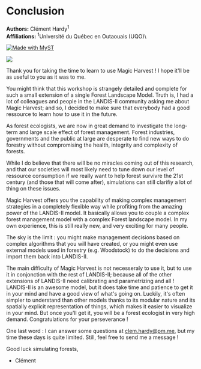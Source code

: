 # Conclusion

**Authors:** Clément Hardy<sup>1</sup> \
**Affiliations:** <sup>1</sup>Université du Québec en Outaouais (UQO)\

[![Made with MyST](https://img.shields.io/badge/made%20with-myst-orange)](https://myst.tools)

![](./images/Slide37.jpg)</br>

Thank you for taking the time to learn to use Magic Harvest ! I hope it'll be as useful to you as it was to me.

You might think that this workshop is strangely detailed and complete for such a small extension of a single Forest Landscape Model. Truth is, I had a lot of colleagues and people in the LANDIS-II community asking me about Magic Harvest; and so, I decided to make sure that everybody had a good ressource to learn how to use it in the future.

As forest ecologists, we are now in great demand to investigate the long-term and large scale effect of forest management. Forest industries, governments and the public at large are desperate to find new ways to do forestry without compromising the health, integrity and complexity of forests.

While I do believe that there will be no miracles coming out of this research, and that our societies will most likely need to tune down our level of ressource consumption if we really want to help forest survivre the 21st century (and those that will come after), simulations can still clarifiy a lot of thing on these issues.

Magic Harvest offers you the capability of making complex management strategies in a completely flexible way while profiting from the amazing power of the LANDIS-II model. It basically allows you to couple a complex forest management model with a complex Forest landscape model. In my own experience, this is still really new, and very exciting for many people.

The sky is the limit : you might make management decisions based on complex algorithms that you will have created, or you might even use external models used in forestry (e.g. Woodstock) to do the decisions and import them back into LANDIS-II.

The main difficulty of Magic Harvest is not necesseraly to use it, but to use it in conjonction with the rest of LANDIS-II; because all of the other extensions of LANDIS-II need calibrating and parametrizing and all ! LANDIS-II is an awesome model, but it does take time and patience to get it in your mind and have a good view of what's going on. Luckily, it's often simpler to understand than other models thanks to its modular nature and its spatially explicit representation of things, which makes it easier to visualize in your mind. But once you'll get it, you will be a forest ecologist in very high demand. Congratulations for your perseverance !

One last word : I can answer some questions at clem.hardy@pm.me, but my time these days is quite limited. Still, feel free to send me a message !

Good luck simulating forests,


- Clément




